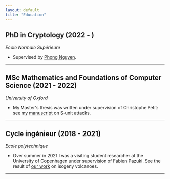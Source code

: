 ```yaml
---
layout: default
title: "Education"
---
```


## PhD in Cryptology (2022 - )
*Ecole Normale Supérieure*
* Supervised by [Phong Nguyen](https://www.di.ens.fr/~pnguyen/).
---

## MSc Mathematics and Foundations of Computer Science (2021 - 2022)
*University of Oxford*
* My Master's thesis was written under supervision of Christophe Petit: see my [manuscript](HBmfocs.pdf) on S-unit attacks.
---

## Cycle ingénieur (2018 - 2021)
*Ecole polytechnique*
* Over summer in 2021 I was a visiting student researcher at the University of Copenhagen under supervision of Fabien Pazuki. See the result of [our work](https://arxiv.org/abs/2210.01086) on isogeny volcanoes.
---

